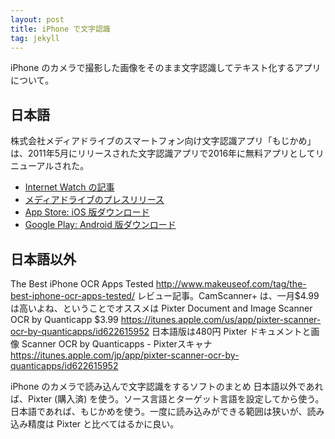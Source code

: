 ```yaml
---
layout: post
title: iPhone で文字認識
tag: jekyll
---
```

iPhone のカメラで撮影した画像をそのまま文字認識してテキスト化するアプリについて。

## 日本語 ##

株式会社メディアドライブのスマートフォン向け文字認識アプリ「もじかめ」は、2011年5月にリリースされた文字認識アプリで2016年に無料アプリとしてリニューアルされた。

- [Internet Watch の記事](http://internet.watch.impress.co.jp/docs/news/20160407_752108.html)
- [メディアドライブのプレスリリース](http://mediadrive.jp/topics/2016/renewal_mojicamei.html)
- [App Store: iOS 版ダウンロード](https://itunes.apple.com/jp/app/mojikame/id1085983690)
- [Google Play: Android 版ダウンロード](https://play.google.com/store/apps/details?id=jp.mediadrive.rtocr2)

## 日本語以外 ##


The Best iPhone OCR Apps Tested
http://www.makeuseof.com/tag/the-best-iphone-ocr-apps-tested/
レビュー記事。CamScanner+ は、一月$4.99は高いよね、ということでオススメは
Pixter Document and Image Scanner OCR by Quanticapp $3.99
https://itunes.apple.com/us/app/pixter-scanner-ocr-by-quanticapps/id622615952
日本語版は480円
Pixter ドキュメントと画像 Scanner OCR by Quanticapps - Pixterスキャナ
https://itunes.apple.com/jp/app/pixter-scanner-ocr-by-quanticapps/id622615952



iPhone のカメラで読み込んで文字認識をするソフトのまとめ
日本語以外であれば、Pixter (購入済) を使う。ソース言語とターゲット言語を設定してから使う。
日本語であれば、もじかめを使う。一度に読み込みができる範囲は狭いが、読み込み精度は Pixter と比べてはるかに良い。

